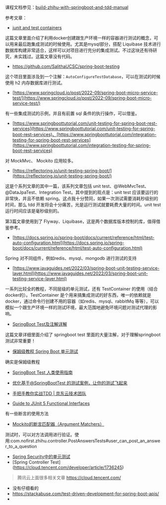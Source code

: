 课程文档参见：[build-zhihu-with-springboot-and-tdd-manual](https://github.com/qianhuihuiji/build-zhihu-with-springboot-and-tdd-manual)

参考文章：

- [junit and test containers](https://www.freecodecamp.org/news/integration-testing-using-junit-5-testcontainers-with-springboot-example/)

这篇文章里面介绍了利用docker创建跟生产环境一样的容器进行测试的概念，可以用来最后跑集成测试的时候使用。尤其是mysql部分，搭配
Liquibase 技术进行数据库构建非常适合，这样可以对项目进行充分的集成测试。不过这块还有待研究，未实践过。这篇文章没有代码。

- https://github.com/SalithaUCSC/spring-boot-testing

这个项目里面涉及到一个注解：`AutoConfigureTestDatabase`，可以在测试的时候使用 h2 内存数据库进行测试。

- [https://www.springcloud.io/post/2022-09/spring-boot-micro-service-test/](https://www.springcloud.io/post/2022-09/spring-boot-micro-service-test/)

有一些集成测试的示例，并且有前置 sql 条件的执行操作，可以借鉴。

- [https://www.springboottutorial.com/unit-testing-for-spring-boot-rest-services](https://www.springboottutorial.com/unit-testing-for-spring-boot-rest-services)、[https://www.springboottutorial.com/integration-testing-for-spring-boot-rest-services](https://www.springboottutorial.com/integration-testing-for-spring-boot-rest-services)

对 MockMvc、 Mockito 应用较多。

- [https://reflectoring.io/unit-testing-spring-boot/](https://reflectoring.io/unit-testing-spring-boot/)

这是个系列文章的其中一篇，该系列文章包括 unit test、@WebMvcTest、 @DataJpaTest、Integration Test。其中提到的观点是：unit test
应该要运行的非常快，并且不依赖 spring。这点我十分赞同，如果一次测试需要消耗秒级别的时间，那么 tdd
开发将会十分痛苦，光是运行测试就要耗费大量的时间。unit test 运行时间应该是毫秒级别的。

第3篇文章使用到了 Flyway、Liquibase，这是两个数据库版本控制的库，值得借鉴参考。

- [https://docs.spring.io/spring-boot/docs/current/reference/html/test-auto-configuration.html](https://docs.spring.io/spring-boot/docs/current/reference/html/test-auto-configuration.html)

Spring 对不同组件，例如redis、mysql、mongodb 进行测试的支持

- [https://www.javaguides.net/2022/03/spring-boot-unit-testing-service-layer.html](https://www.javaguides.net/2022/03/spring-boot-unit-testing-service-layer.html)

一系列比较全的教程，不同层级的单元测试，还有 TestContainer 的使用（结合docker的）。TestContainer 是个用来搞集成测试的好东西，唯一的依赖就是
docker，通过命令行创建不用的容器（如redis、mysql、rabbitMq 等等），可以模拟一个跟生产环境一样的测试环境，最大范围地避免环境问题对测试代理的影响。

- [SpringBoot Test及注解详解](https://www.cnblogs.com/myitnews/p/12330297.html)

这篇文章详细里面介绍了 springboot test 里面的大量注解，对于理解springboot 测试非常重要！

- [保姆级教程 Spring Boot 单元测试](https://cloud.tencent.com/developer/article/1779117)

确实是保姆级教程

- [SpringBoot Test 人类使用指南](https://zhuanlan.zhihu.com/p/111418479)

- [优化基于@SpringBootTest 的测试案例，让你的测试飞起来](https://segmentfault.com/a/1190000041591890)

- [手把手教你实战TDD | 京东云技术团队](https://segmentfault.com/a/1190000043898785)


- [Guide to JUnit 5 Functional Interfaces](https://reflectoring.io/junit5-functional-interfaces/)

有一些断言的使用方法

- [Mockito的断言匹配器（Argument Matchers）](https://www.baeldung-cn.com/mockito-argument-matchers#google_vignette)

测试时，可以对方法调用进行验证。使用:com.nofirst.zhihu.controller.PostAnswersTests#user_can_post_an_answer_to_a_question

- [Spring Security中的单元测试](https://cloud.tencent.com/developer/article/1818337)
- [Spring Controller Test] (https://cloud.tencent.com/developer/article/1736245)

> 腾讯云上面很多相关文章 https://cloud.tencent.com/

- 没有仔细看的
- https://stackabuse.com/test-driven-development-for-spring-boot-apis/
- 